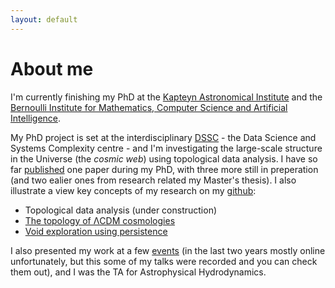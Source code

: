 ```yaml
---
layout: default
---
```


# About me

I'm currently finishing my PhD at the [Kapteyn Astronomical Institute](https://www.rug.nl/research/kapteyn/) and the [Bernoulli Institute for Mathematics, Computer Science and Artificial Intelligence](https://www.rug.nl/research/bernoulli/).

My PhD project is set at the interdisciplinary [DSSC](https://www.rug.nl/research/fse/themes/dssc/) - the Data Science and Systems Complexity centre - and I'm investigating the large-scale structure in the Universe (the *cosmic web*) using topological data analysis. I have so far [published](https://gwilding.github.io/pubs.html) one paper during my PhD, with three more still in preperation (and two ealier ones from research related my Master's thesis). I also illustrate a view key concepts of my research on my [github](https://github.com/gwilding):

* Topological data analysis (under construction)
* [The topology of ΛCDM cosmologies](https://github.com/gwilding/cosmicwebpersistence)
* [Void exploration using persistence](https://github.com/gwilding/voidshape)

I also presented my work at a few [events](https://gwilding.github.io/talks.html) (in the last two years mostly online unfortunately, but this some of my talks were recorded and you can check them out), and I was the TA for Astrophysical Hydrodynamics.

